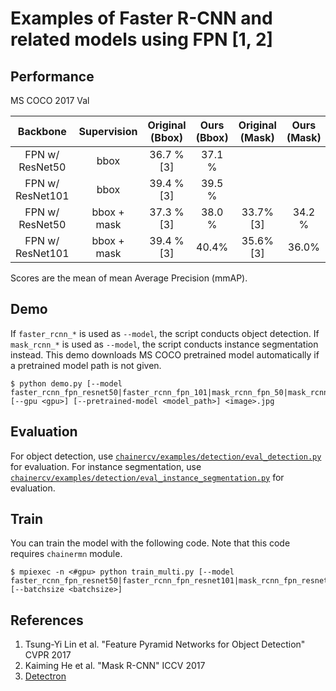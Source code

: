 # Examples of Faster R-CNN and related models using FPN [1, 2]

## Performance
MS COCO 2017 Val

| Backbone | Supervision | Original (Bbox) | Ours (Bbox) | Original (Mask) | Ours (Mask)| 
|:-:|:-:|:-:|:-:|:-:|:-:|
| FPN w/ ResNet50 | bbox | 36.7 % [3] | 37.1 % | | |
| FPN w/ ResNet101 | bbox | 39.4 % [3] | 39.5 % | | |
| FPN w/ ResNet50 | bbox + mask | 37.3 % [3] | 38.0 % | 33.7% [3] | 34.2 %|
| FPN w/ ResNet101 | bbox + mask | 39.4 % [3] | 40.4% | 35.6% [3] | 36.0% |

Scores are the mean of mean Average Precision (mmAP).

## Demo
If `faster_rcnn_*` is used as `--model`, the script conducts object detection.
If `mask_rcnn_*` is used as `--model`, the script conducts instance segmentation instead.
This demo downloads MS COCO pretrained model automatically if a pretrained model path is not given.
```
$ python demo.py [--model faster_rcnn_fpn_resnet50|faster_rcnn_fpn_101|mask_rcnn_fpn_50|mask_rcnn_fpn_101] [--gpu <gpu>] [--pretrained-model <model_path>] <image>.jpg
```

## Evaluation
For object detection, use [`chainercv/examples/detection/eval_detection.py`](https://github.com/chainer/chainercv/blob/master/examples/detection) for evaluation.
For instance segmentation, use [`chainercv/examples/detection/eval_instance_segmentation.py`](https://github.com/chainer/chainercv/blob/master/examples/instance_segmentation) for evaluation.

## Train
You can train the model with the following code.
Note that this code requires `chainermn` module.
```
$ mpiexec -n <#gpu> python train_multi.py [--model faster_rcnn_fpn_resnet50|faster_rcnn_fpn_resnet101|mask_rcnn_fpn_resnet50|mask_rcnn_fpn_resnet101] [--batchsize <batchsize>]
```

## References
1. Tsung-Yi Lin et al. "Feature Pyramid Networks for Object Detection" CVPR 2017
2. Kaiming He et al. "Mask R-CNN" ICCV 2017
3. [Detectron](https://github.com/facebookresearch/Detectron)
